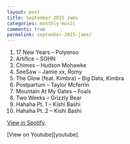 ```yaml
---
layout: post
title: September 2015 Jams
categories: monthly-music
comments: true
permalink: september-2015-jams/
---
```


1. 17 New Years – Polyenso
2. Artifice – SOHN
3. Chimes – Hudson Mohawke
4. SeeSaw – Jamie xx, Romy
5. The Glow (feat. Kimbra) – Big Data, Kimbra
6. Postpartum – Taylor Mcferrin
7. Mountain At My Gates – Foals
8. Two Weeks – Grizzly Bear
9. Hahaha Pt. 1 – Kishi Bashi
10. Hahaha Pt. 2 – Kishi Bashi

[View in Spotify][spotify].  
<!-- [View in Apple Music][apple music].  
 -->[View on Youtube][youtube].

[spotify]: https://open.spotify.com/user/fred.hohman/playlist/1ERZJceGnb885ewBJb66wP "View in Spotify."
[apple music]: https://itunes.apple.com/us/playlist/september-2015-jams/idpl.02e7a7b2544f4f8dab357a4ec678e4e3 "View in iTunes."
[youtube]: https://www.youtube.com/playlist?list=PL7t4sFPlrvYW0GGJvdDJh7NmsCLkYsOBM "View on Youtube."